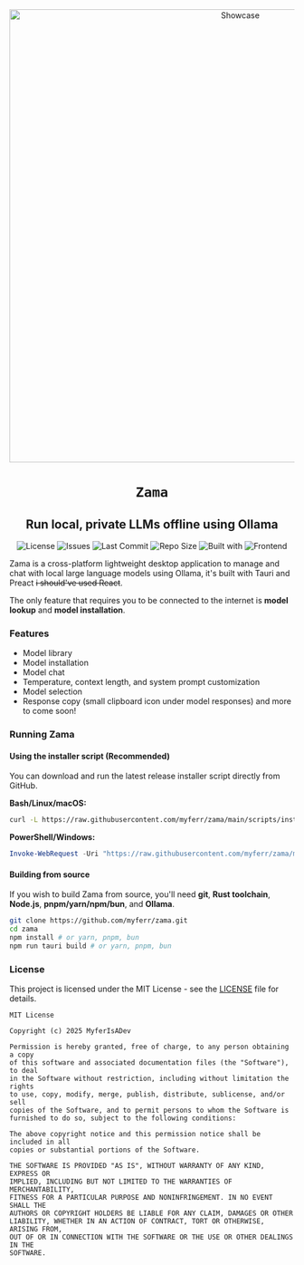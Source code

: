 <div align="center">
  <img src="https://myferr.foo.ng/cdn/01K248XAFDVP2GXCTKPD5A4ESY/zama_showcase.png" alt="Showcase" width=800 height=800 />

  # `Zama`
  ## Run local, private LLMs offline using Ollama

![License](https://img.shields.io/github/license/myferr/zama?logo=github&style=for-the-badge)
![Issues](https://img.shields.io/github/issues/myferr/zama?logo=github&style=for-the-badge)
![Last Commit](https://img.shields.io/github/last-commit/myferr/zama?logo=github&style=for-the-badge)
![Repo Size](https://img.shields.io/github/repo-size/myferr/zama?logo=github&style=for-the-badge)
![Built with](https://img.shields.io/badge/built%20with-Tauri-blue?logo=tauri&style=for-the-badge)
![Frontend](https://img.shields.io/badge/frontend-Preact-673AB8?logo=preact&style=for-the-badge)

</div>

Zama is a cross-platform lightweight desktop application to manage and chat with local large language models using Ollama, it's built with Tauri and Preact ~~i should've used React~~.

The only feature that requires you to be connected to the internet is **model lookup** and **model installation**.

### Features
* Model library
* Model installation
* Model chat
* Temperature, context length, and system prompt customization
* Model selection
* Response copy (small clipboard icon under model responses)
and more to come soon!

### Running Zama

#### Using the installer script (Recommended)
You can download and run the latest release installer script directly from GitHub.

**Bash/Linux/macOS:**
```sh
curl -L https://raw.githubusercontent.com/myferr/zama/main/scripts/install.sh | bash
```

**PowerShell/Windows:**
```powershell
Invoke-WebRequest -Uri "https://raw.githubusercontent.com/myferr/zama/main/scripts/install.ps1" -OutFile install.ps1; .\install.ps1; Remove-Item install.ps1
```

#### Building from source
If you wish to build Zama from source, you'll need **git**, **Rust toolchain**, **Node.js**, **pnpm/yarn/npm/bun**, and **Ollama**.

```sh
git clone https://github.com/myferr/zama.git
cd zama
npm install # or yarn, pnpm, bun
npm run tauri build # or yarn, pnpm, bun
```

### License
This project is licensed under the MIT License - see the [LICENSE](LICENSE) file for details.

```
MIT License

Copyright (c) 2025 MyferIsADev

Permission is hereby granted, free of charge, to any person obtaining a copy
of this software and associated documentation files (the "Software"), to deal
in the Software without restriction, including without limitation the rights
to use, copy, modify, merge, publish, distribute, sublicense, and/or sell
copies of the Software, and to permit persons to whom the Software is
furnished to do so, subject to the following conditions:

The above copyright notice and this permission notice shall be included in all
copies or substantial portions of the Software.

THE SOFTWARE IS PROVIDED "AS IS", WITHOUT WARRANTY OF ANY KIND, EXPRESS OR
IMPLIED, INCLUDING BUT NOT LIMITED TO THE WARRANTIES OF MERCHANTABILITY,
FITNESS FOR A PARTICULAR PURPOSE AND NONINFRINGEMENT. IN NO EVENT SHALL THE
AUTHORS OR COPYRIGHT HOLDERS BE LIABLE FOR ANY CLAIM, DAMAGES OR OTHER
LIABILITY, WHETHER IN AN ACTION OF CONTRACT, TORT OR OTHERWISE, ARISING FROM,
OUT OF OR IN CONNECTION WITH THE SOFTWARE OR THE USE OR OTHER DEALINGS IN THE
SOFTWARE.
```
